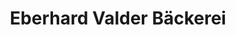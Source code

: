 ---
title: "Eberhard Valder Bäckerei"
url: /grafschaft/eberhard-valder-baeckerei/
shop: Bäckerei
---
